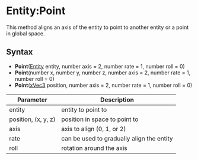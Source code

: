 # Entity:Point

This method aligns an axis of the entity to point to another entity or a point in global space.

## Syntax

- **Point**([Entity](Entity.md) entity, number axis = 2, number rate = 1, number roll = 0) 
- **Point**(number x, number y, number z, number axis = 2, number rate = 1, number roll = 0) 
- **Point**([xVec3](xVec3.md) position, number axis = 2, number rate = 1, number roll = 0) 

| Parameter | Description |
| --- | --- |
| entity | entity to point to |
| position, (x, y, z) | position in space to point to |
| axis | axis to align (0, 1, or 2) | 
| rate | can be used to gradually align the entity | 
| roll | rotation around the axis |
